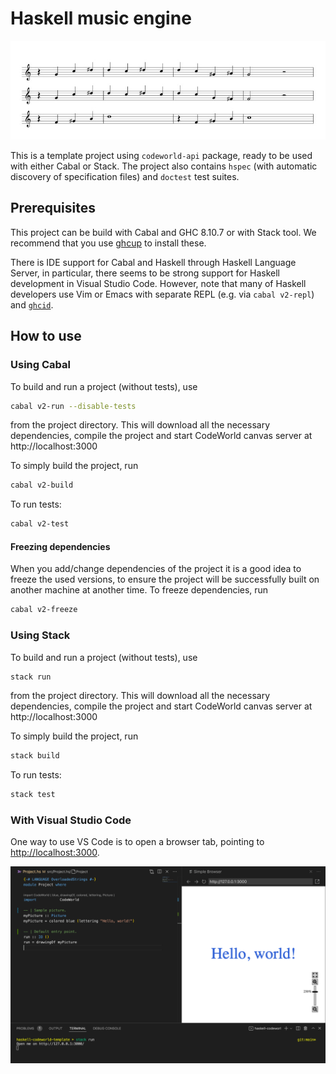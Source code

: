 # Haskell music engine

![Visualisation demo.](images/Visualisation-example.jpeg)

This is a template project using `codeworld-api` package, ready to be used with either Cabal or Stack. The project also contains `hspec` (with automatic discovery of specification files) and `doctest` test suites.

## Prerequisites

This project can be build with Cabal and GHC 8.10.7 or with Stack tool.
We recommend that you use [ghcup](https://www.haskell.org/ghcup/) to install these.

There is IDE support for Cabal and Haskell through Haskell Language Server, in particular, there seems to be strong support for Haskell development in Visual Studio Code.
However, note that many of Haskell developers use Vim or Emacs with separate REPL (e.g. via `cabal v2-repl`) and [`ghcid`](https://github.com/ndmitchell/ghcid#readme).

## How to use

### Using Cabal

To build and run a project (without tests), use

```sh
cabal v2-run --disable-tests
```

from the project directory. This will download all the necessary dependencies, compile the project and start CodeWorld canvas server at http://localhost:3000

To simply build the project, run

```sh
cabal v2-build
```

To run tests:

```sh
cabal v2-test
```

#### Freezing dependencies

When you add/change dependencies of the project it is a good idea to freeze the used versions, to ensure the project will be successfully built on another machine at another time. To freeze dependencies, run

```sh
cabal v2-freeze
```

### Using Stack

To build and run a project (without tests), use

```sh
stack run
```

from the project directory. This will download all the necessary dependencies, compile the project and start CodeWorld canvas server at http://localhost:3000

To simply build the project, run

```sh
stack build
```

To run tests:

```sh
stack test
```

### With Visual Studio Code

One way to use VS Code is to open a browser tab, pointing to [http://localhost:3000](http://localhost:3000).

![Sample VS Code setup.](images/vs-code-setup.png)
